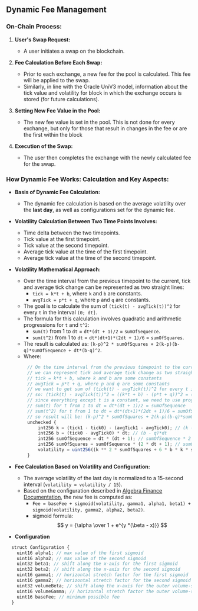 ## Dynamic Fee Management

### On-Chain Process:
1. **User's Swap Request:**
   - A user initiates a swap on the blockchain.

2. **Fee Calculation Before Each Swap:**
   - Prior to each exchange, a new fee for the pool is calculated. This fee will be applied to the swap.
   - Similarly, in line with the Oracle UniV3 model, information about the tick value and volatility for block in which the exchange occurs is stored (for future calculations).

3. **Setting New Fee Value in the Pool:**
   - The new fee value is set in the pool. This is not done for every exchange, but only for those that result in changes in the fee or are the first within the block

4. **Execution of the Swap:**
   - The user then completes the exchange with the newly calculated fee for the swap.

### How Dynamic Fee Works: Calculation and Key Aspects:
- **Basis of Dynamic Fee Calculation:**
  - The dynamic fee calculation is based on the average volatility over the **last day**, as well as configurations set for the dynamic fee.

- **Volatility Calculation Between Two Time Points Involves:**
  - Time delta between the two timepoints.
  - Tick value at the first timepoint.
  - Tick value at the second timepoint.
  - Average tick value at the time of the first timepoint.
  - Average tick value at the time of the second timepoint.
  
- **Volatility Mathematical Approach:**
  - Over the time interval from the previous timepoint to the current, tick and average tick change can be represented as two straight lines:
    - `tick = k*t + b`, where `k` and `b` are constants.
    - `avgTick = p*t + q`, where `p` and `q` are constants.
  - The goal is to calculate the sum of `(tick(t) - avgTick(t))^2` for every `t` in the interval `(0; dt]`.
  - The formula for this calculation involves quadratic and arithmetic progressions for `t` and `t^2`:
    - `sum(t)` from 1 to `dt` = `dt*(dt + 1)/2` = `sumOfSequence`.
    - `sum(t^2)` from 1 to `dt` = `dt*(dt+1)*(2dt + 1)/6` = `sumOfSquares`.
  - The result is calculated as: `(k-p)^2 * sumOfSquares + 2(k-p)(b-q)*sumOfSequence + dt*(b-q)^2`.
  - Where:
```js
        // On the time interval from the previous timepoint to the current
        // we can represent tick and average tick change as two straight lines:
        // tick = k*t + b, where k and b are some constants
        // avgTick = p*t + q, where p and q are some constants
        // we want to get sum of (tick(t) - avgTick(t))^2 for every t in the interval (0; dt]
        // so: (tick(t) - avgTick(t))^2 = ((k*t + b) - (p*t + q))^2 = (k-p)^2 * t^2 + 2(k-p)(b-q)t + (b-q)^2
        // since everything except t is a constant, we need to use progressions for t and t^2:
        // sum(t) for t from 1 to dt = dt*(dt + 1)/2 = sumOfSequence
        // sum(t^2) for t from 1 to dt = dt*(dt+1)*(2dt + 1)/6 = sumOfSquares
        // so result will be: (k-p)^2 * sumOfSquares + 2(k-p)(b-q)*sumOfSequence + dt*(b-q)^2
        unchecked {
            int256 k = (tick1 - tick0) - (avgTick1 - avgTick0); // (k - p)*dt
            int256 b = (tick0 - avgTick0) * dt; // (b - q)*dt
            int256 sumOfSequence = dt * (dt + 1); // sumOfSequence * 2
            int256 sumOfSquares = sumOfSequence * (2 * dt + 1); // sumOfSquares * 6
            volatility = uint256((k ** 2 * sumOfSquares + 6 * b * k * sumOfSequence + 6 * dt * b ** 2) / (6 * dt ** 2));
        }
```

- **Fee Calculation Based on Volatility and Configuration:**
  - The average volatility of the last day is normalized to a 15-second interval (`volatility = volatility / 15`).
  - Based on the configuration described in [Algebra Finance Documentation](https://docs.algebra.finance/en/docs/contracts/adaptive-fee/math/how-to-tweak-formula-behaviour), the new fee is computed as:
    - `Fee = baseFee + sigmoid(volatility, gamma1, alpha1, beta1) + sigmoid(volatility, gamma2, alpha2, beta2)`.
    - sigmoid formula:
$$ y = {\alpha \over 1 + e^{y *(\beta - x)}} $$

- **Configuration**
```js
  struct Configuration {
    uint16 alpha1; // max value of the first sigmoid
    uint16 alpha2; // max value of the second sigmoid
    uint32 beta1; // shift along the x-axis for the first sigmoid
    uint32 beta2; // shift along the x-axis for the second sigmoid
    uint16 gamma1; // horizontal stretch factor for the first sigmoid
    uint16 gamma2; // horizontal stretch factor for the second sigmoid
    uint32 volumeBeta; // shift along the x-axis for the outer volume-sigmoid
    uint16 volumeGamma; // horizontal stretch factor the outer volume-sigmoid
    uint16 baseFee; // minimum possible fee
  }
```